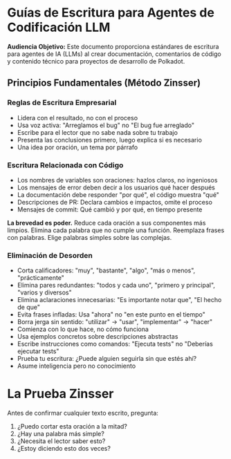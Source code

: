 # Guías de Escritura para Agentes de Codificación LLM

**Audiencia Objetivo:** Este documento proporciona estándares de escritura para agentes de IA (LLMs) al crear documentación, comentarios de código y contenido técnico para proyectos de desarrollo de Polkadot.

## Principios Fundamentales (Método Zinsser)

### Reglas de Escritura Empresarial

- Lidera con el resultado, no con el proceso
- Usa voz activa: "Arreglamos el bug" no "El bug fue arreglado"
- Escribe para el lector que no sabe nada sobre tu trabajo
- Presenta las conclusiones primero, luego explica si es necesario
- Una idea por oración, un tema por párrafo

### Escritura Relacionada con Código

- Los nombres de variables son
  oraciones: hazlos claros, no ingeniosos
- Los mensajes de error deben decir a los usuarios qué hacer después
- La documentación debe responder "por qué", el código muestra "qué"
- Descripciones de PR: Declara cambios e impactos, omite el proceso
- Mensajes de commit: Qué cambió y por qué, en tiempo presente

**La brevedad es poder.** Reduce cada oración a sus componentes más limpios. Elimina cada palabra que no cumple una función. Reemplaza frases con palabras. Elige palabras simples sobre las complejas.

### Eliminación de Desorden

- Corta calificadores: "muy",
  "bastante", "algo", "más o menos", "prácticamente"
- Elimina pares redundantes: "todos
  y cada uno",
  "primero y principal", "varios y diversos"
- Elimina aclaraciones innecesarias: "Es importante notar que", "El hecho de que"
- Evita frases infladas: Usa "ahora" no "en este punto en el tiempo"
- Borra jerga sin sentido: "utilizar" → "usar", "implementar" → "hacer"
- Comienza con lo que hace, no cómo funciona
- Usa ejemplos concretos sobre descripciones abstractas
- Escribe instrucciones como comandos: "Ejecuta tests" no "Deberías ejecutar tests"
- Prueba tu escritura: ¿Puede alguien seguirla sin que estés ahí?
- Asume inteligencia pero no conocimiento

# La Prueba Zinsser

Antes de confirmar cualquier texto escrito, pregunta:

1. ¿Puedo cortar esta oración a la mitad?
2. ¿Hay una palabra más simple?
3. ¿Necesita el lector saber esto?
4. ¿Estoy diciendo esto dos veces?